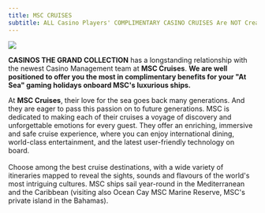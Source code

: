 ```yaml
---
title: MSC CRUISES
subtitle: ALL Casino Players' COMPLIMENTARY CASINO CRUISES Are NOT Created Equal!!
---
```

![](/uploads/ctgc-and-msc.jpg)

<!--StartFragment-->

**CASINOS THE GRAND COLLECTION** has a longstanding relationship with the newest Casino Management team at **MSC Cruises**.  **We are well positioned to offer you the most in complimentary benefits for your "At Sea" gaming holidays onboard MSC's luxurious ships.**

At **MSC Cruises**, their love for the sea goes back many generations. And they are eager to pass this passion on to future generations. MSC is dedicated to making each of their cruises a voyage of discovery and unforgettable emotions for every guest. They  offer an enriching, immersive and safe cruise experience, where you can enjoy international dining, world-class entertainment,  and the latest user-friendly technology on board. \
\
Choose among the best cruise destinations, with a wide variety of itineraries mapped to reveal the sights, sounds and flavours of the world's most intriguing cultures. MSC ships sail year-round in the Mediterranean and the Caribbean (visiting also Ocean Cay MSC Marine Reserve, MSC's  private island in the Bahamas). 

<!--EndFragment-->